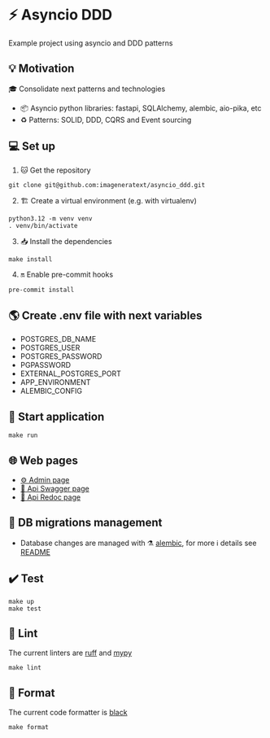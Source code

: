 # ⚡ Asyncio DDD

Example project using asyncio and DDD patterns

## 💡 Motivation

🎓 Consolidate next patterns and technologies

- 📦 Asyncio python libraries: fastapi, SQLAlchemy, alembic, aio-pika, etc
- ♻️ Patterns: SOLID, DDD, CQRS and Event sourcing

## 💻 Set up

1. 🐱 Get the repository

```shell
git clone git@github.com:imageneratext/asyncio_ddd.git
```

2. 🏗️ Create a virtual environment (e.g. with virtualenv)

```shell
python3.12 -m venv venv
. venv/bin/activate
```

3. 📥 Install the dependencies

```shell
make install
```

4. 🔛 Enable pre-commit hooks

```shell
pre-commit install
```

## 🌎 Create .env file with next variables

- POSTGRES_DB_NAME
- POSTGRES_USER
- POSTGRES_PASSWORD
- PGPASSWORD
- EXTERNAL_POSTGRES_PORT
- APP_ENVIRONMENT
- ALEMBIC_CONFIG

## 🚀 Start application

```shell
make run
```

## 🌐 Web pages

- [⚙️ Admin page](http://0.0.0.0:8000/admin/)
- [📗 Api Swagger page](http://0.0.0.0:8000/docs/)
- [📘 Api Redoc page](http://0.0.0.0:8000/redoc/)

## 💾 DB migrations management

- Database changes are managed with ⚗️ [alembic](https://alembic.sqlalchemy.org/en/latest/), for more ℹ️ details see [README](asyncio_ddd/shared/infrastructure/persistence/migrations/README.md)

## ✔️ Test

```shell
make up
make test
```

## 🧹 Lint

The current linters are [ruff](https://github.com/astral-sh/ruff) and [mypy](https://github.com/python/mypy)

```shell
make lint
```

## 🌟 Format

The current code formatter is [black](https://github.com/psf/black)

```shell
make format
```
